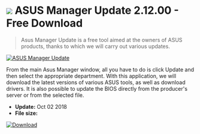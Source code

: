 # ![](https://cdn.softexe.net/static/icon/6/asus-manager-update-9780.png) ASUS Manager Update 2.12.00 - Free Download

> Asus Manager Update is a free tool aimed at the owners of ASUS products, thanks to which we will carry out various updates.

[![ASUS Manager Update](https://gallery.dpcdn.pl/imgc/Tools/85153/g_-_420x350_1.5_-_x4c28407a-5d3f-49d2-a9c9-aa4b661848fc.jpg)](https://softexe.net/win/disks-files/hdd-utilities/asus-manager-update:aghR.html)

From the main Asus Manager window, all you have to do is click Update and then select the appropriate department. With this application, we will download the latest versions of various ASUS tools, as well as download drivers. It is also possible to update the BIOS directly from the producer's server or from the selected file.


- **Update:** Oct 02 2018
- **File size:** 

[![Download](https://cdn.softexe.net/static/img/download.png)](https://softexe.net/win/disks-files/hdd-utilities/asus-manager-update:aghR.html)

